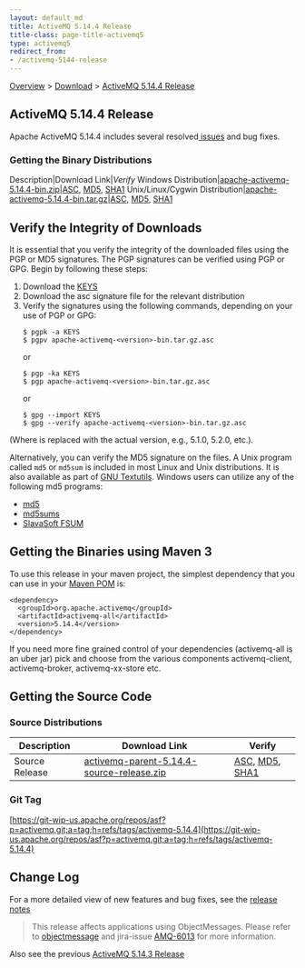 ```yaml
---
layout: default_md
title: ActiveMQ 5.14.4 Release 
title-class: page-title-activemq5
type: activemq5
redirect_from:
- /activemq-5144-release
---
```


[Overview](overview) > [Download](download) > [ActiveMQ 5.14.4 Release](activemq-5144-release)

ActiveMQ 5.14.4 Release
-----------------------

Apache ActiveMQ 5.14.4 includes several resolved[ issues](https://issues.apache.org/jira/secure/ReleaseNote.jspa?projectId=12311210&version=12338909) and bug fixes.

### Getting the Binary Distributions

Description|Download Link|_Verify_
Windows Distribution|[apache-activemq-5.14.4-bin.zip](https://archive.apache.org/dist/activemq/5.14.4/apache-activemq-5.14.4-bin.zip)|[ASC](https://archive.apache.org/dist/activemq/5.14.4/apache-activemq-5.14.4-bin.zip.asc), [MD5](https://archive.apache.org/dist/activemq/5.14.4/apache-activemq-5.14.4-bin.zip.md5), [SHA1](https://archive.apache.org/dist/activemq/5.14.4/apache-activemq-5.14.4-bin.zip.sha1)
Unix/Linux/Cygwin Distribution|[apache-activemq-5.14.4-bin.tar.gz](https://archive.apache.org/dist/activemq/5.14.4/apache-activemq-5.14.4-bin.tar.gz)|[ASC](https://archive.apache.org/dist/activemq/5.14.4/apache-activemq-5.14.4-bin.tar.gz.asc), [MD5](https://archive.apache.org/dist/activemq/5.14.4/apache-activemq-5.14.4-bin.tar.gz.md5), [SHA1](https://archive.apache.org/dist/activemq/5.14.4/apache-activemq-5.14.4-bin.tar.gz.sha1)

Verify the Integrity of Downloads
---------------------------------

It is essential that you verify the integrity of the downloaded files using the PGP or MD5 signatures. The PGP signatures can be verified using PGP or GPG. Begin by following these steps:

1.  Download the [KEYS](http://www.apache.org/dist/activemq/KEYS)
2.  Download the asc signature file for the relevant distribution
3.  Verify the signatures using the following commands, depending on your use of PGP or GPG:
    ```
    $ pgpk -a KEYS
    $ pgpv apache-activemq-<version>-bin.tar.gz.asc
    ```
    or
    ```
    $ pgp -ka KEYS
    $ pgp apache-activemq-<version>-bin.tar.gz.asc
    ```
    or
    ```
    $ gpg --import KEYS
    $ gpg --verify apache-activemq-<version>-bin.tar.gz.asc
    ```

(Where <version> is replaced with the actual version, e.g., 5.1.0, 5.2.0, etc.).

Alternatively, you can verify the MD5 signature on the files. A Unix program called `md5` or `md5sum` is included in most Linux and Unix distributions. It is also available as part of [GNU Textutils](http://www.gnu.org/software/textutils/textutils.html). Windows users can utilize any of the following md5 programs:

*   [md5](http://www.fourmilab.ch/md5/)
*   [md5sums](http://www.pc-tools.net/win32/md5sums/)
*   [SlavaSoft FSUM](http://www.slavasoft.com/fsum/)

Getting the Binaries using Maven 3
----------------------------------

To use this release in your maven project, the simplest dependency that you can use in your [Maven POM](http://maven.apache.org/guides/introduction/introduction-to-the-pom.html) is:
```
<dependency>
  <groupId>org.apache.activemq</groupId>
  <artifactId>activemq-all</artifactId>
  <version>5.14.4</version>
</dependency>
```
If you need more fine grained control of your dependencies (activemq-all is an uber jar) pick and choose from the various components activemq-client, activemq-broker, activemq-xx-store etc.

Getting the Source Code
-----------------------

### Source Distributions

Description|Download Link|Verify
---|---|---
Source Release|[activemq-parent-5.14.4-source-release.zip](https://archive.apache.org/dist/activemq/5.14.4/activemq-parent-5.14.4-source-release.zip)|[ASC](https://archive.apache.org/dist/activemq/5.14.4/activemq-parent-5.14.4-source-release.zip.asc), [MD5](https://archive.apache.org/dist/activemq/5.14.4/activemq-parent-5.14.4-source-release.zip.md5), [SHA1](https://archive.apache.org/dist/activemq/5.14.4/activemq-parent-5.14.4-source-release.zip.sha1)

### Git Tag

[https://git-wip-us.apache.org/repos/asf?p=activemq.git;a=tag;h=refs/tags/activemq-5.14.4](https://git-wip-us.apache.org/repos/asf?p=activemq.git;a=tag;h=refs/tags/activemq-5.14.4)

Change Log
----------

For a more detailed view of new features and bug fixes, see the [release notes](https://issues.apache.org/jira/secure/ReleaseNote.jspa?projectId=12311210&version=12338909)

> This release affects applications using ObjectMessages. Please refer to [objectmessage](objectmessage) and jira-issue [AMQ-6013](https://issues.apache.org/jira/browse/AMQ-6013) for more information.

Also see the previous [ActiveMQ 5.14.3 Release](activemq-5143-release)

